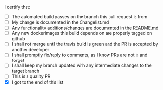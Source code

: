 <!--
Please enter a short description of the changes, and why they are required
and/or desirable:

Example:
Fixes bad pull requests from being created by requiring developers declare
things. Introduces new markdown tasklist and comment structure.
-->

<!--
Please ensure the following boxes are checked before filing a pull request.
Failing to comply with these may result in your PR being ignored or closed.
-->

I certify that:
- [ ] The automated build passes on the branch this pull request is from
- [ ] My change is documented in the Changelist.md
- [ ] Any functionality additions/changes are documented in the README.md
- [ ] Any new dockerimages this build depends on are properly tagged on github
- [ ] I shall not merge until the travis build is green and the PR is accepted by
  another developer
- [ ] I shall promptly fix/reply to comments, as I know PRs are not :fire: and
  forget
- [ ] I shall keep my branch updated with any intermediate changes to the
  target branch
- [ ] This is a quality PR
- [x] I got to the end of this list

